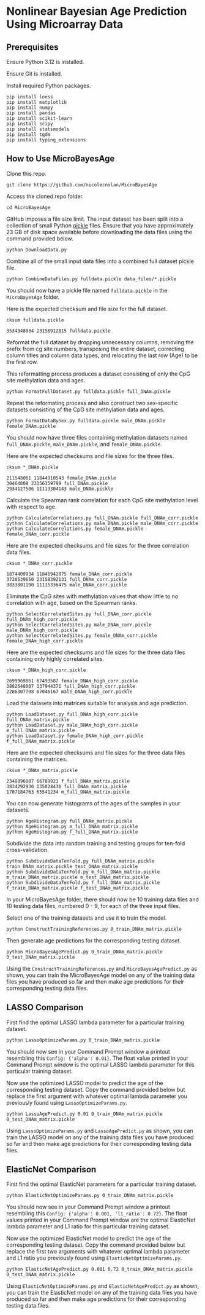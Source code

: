 # Nonlinear Bayesian Age Prediction Using Microarray Data

## Prerequisites

Ensure Python 3.12 is installed.

Ensure Git is installed.

Install required Python packages.

    pip install loess
    pip install matplotlib
    pip install numpy
    pip install pandas
    pip install scikit-learn
    pip install scipy
    pip install statsmodels
    pip install tqdm
    pip install typing_extensions

## How to Use MicroBayesAge

Clone this repo.

    git clone https://github.com/nicolecnolan/MicroBayesAge

Access the cloned repo folder.

    cd MicroBayesAge

GitHub imposes a file size limit. The input dataset has been split into a collection of small Python [pickle](https://docs.python.org/3/library/pickle.html) files. Ensure that you have approximately 23 GB of disk space available before downloading the data files using the command provided below.

    python DownloadData.py

Combine all of the small input data files into a combined full dataset pickle file.

    python CombineDataFiles.py fulldata.pickle data_files/*.pickle

You should now have a pickle file named `fulldata.pickle` in the `MicroBayesAge` folder.

Here is the expected checksum and file size for the full dataset.

    cksum fulldata.pickle

    3534348034 23158912815 fulldata.pickle

Reformat the full dataset by dropping unnecessary columns, removing the prefix from cg site numbers, transposing the entire dataset, correcting column titles and column data types, and relocating the last row (Age) to be the first row.

This reformatting process produces a dataset consisting of only the CpG site methylation data and ages.

    python FormatFullDataset.py fulldata.pickle full_DNAm.pickle

Repeat the reformating process and also construct two sex-specific datasets consisting of the CpG site methylation data and ages.

    python FormatDataBySex.py fulldata.pickle male_DNAm.pickle female_DNAm.pickle

You should now have three files containing methylation datasets named `full_DNAm.pickle`, `male_DNAm.pickle`, and `female_DNAm.pickle`.

Here are the expected checksums and file sizes for the three files.

    cksum *_DNAm.pickle

    211548061 11844910543 female_DNAm.pickle
    30464008 23156359799 full_DNAm.pickle
    2934127506 11113304143 male_DNAm.pickle

Calculate the Spearman rank correlation for each CpG site methylation level with respect to age.

    python CalculateCorrelations.py full_DNAm.pickle full_DNAm_corr.pickle
    python CalculateCorrelations.py male_DNAm.pickle male_DNAm_corr.pickle
    python CalculateCorrelations.py female_DNAm.pickle female_DNAm_corr.pickle

Here are the expected checksums and file sizes for the three correlation data files.

    cksum *_DNAm_corr.pickle

    1874409934 11846942875 female_DNAm_corr.pickle
    3720539650 23158392131 full_DNAm_corr.pickle
    3833801190 11115336475 male_DNAm_corr.pickle

Eliminate the CpG sites with methylation values that show little to no correlation with age, based on the Spearman ranks.

    python SelectCorrelatedSites.py full_DNAm_corr.pickle full_DNAm_high_corr.pickle
    python SelectCorrelatedSites.py male_DNAm_corr.pickle male_DNAm_high_corr.pickle
    python SelectCorrelatedSites.py female_DNAm_corr.pickle female_DNAm_high_corr.pickle

Here are the expected checksums and file sizes for the three data files containing only highly correlated sites.

    cksum *_DNAm_high_corr.pickle

    2699969861 67493587 female_DNAm_high_corr.pickle
    3882648007 137944371 full_DNAm_high_corr.pickle
    2286307798 67046167 male_DNAm_high_corr.pickle

Load the datasets into matrices suitable for analysis and age prediction.

    python LoadDataset.py full_DNAm_high_corr.pickle full_DNAm_matrix.pickle
    python LoadDataset.py male_DNAm_high_corr.pickle m_full_DNAm_matrix.pickle
    python LoadDataset.py female_DNAm_high_corr.pickle f_full_DNAm_matrix.pickle

Here are the expected checksums and file sizes for the three data files containing the matrices.

    cksum *_DNAm_matrix.pickle

    2348096087 66789921 f_full_DNAm_matrix.pickle
    3834292930 135028436 full_DNAm_matrix.pickle
    1707184763 65541234 m_full_DNAm_matrix.pickle

You can now generate histograms of the ages of the samples in your datasets.

    python AgeHistogram.py full_DNAm_matrix.pickle
    python AgeHistogram.py m_full_DNAm_matrix.pickle
    python AgeHistogram.py f_full_DNAm_matrix.pickle

Subdivide the data into random training and testing groups for ten-fold cross-validation.

    python SubdivideDataTenFold.py full_DNAm_matrix.pickle train_DNAm_matrix.pickle test_DNAm_matrix.pickle
    python SubdivideDataTenFold.py m_full_DNAm_matrix.pickle m_train_DNAm_matrix.pickle m_test_DNAm_matrix.pickle
    python SubdivideDataTenFold.py f_full_DNAm_matrix.pickle f_train_DNAm_matrix.pickle f_test_DNAm_matrix.pickle

In your MicroBayesAge folder, there should now be 10 training data files and 10 testing data files, numbered 0 - 9, for each of the three input files.

Select one of the training datasets and use it to train the model.

    python ConstructTrainingReferences.py 0_train_DNAm_matrix.pickle

Then generate age predictions for the corresponding testing dataset.

    python MicroBayesAgePredict.py 0_train_DNAm_matrix.pickle 0_test_DNAm_matrix.pickle

Using the `ConstructTrainingReferences.py` and `MicroBayesAgePredict.py` as shown, you can train the MicroBayesAge model on any of the training data files you have produced so far and then make age predictions for their corresponding testing data files.

## LASSO Comparison

First find the optimal LASSO lambda parameter for a particular training dataset.

    python LassoOptimizeParams.py 0_train_DNAm_matrix.pickle

You should now see in your Command Prompt window a printout resembling this `Config: {'alpha': 0.01}`. The float value printed in your Command Prompt window is the optimal LASSO lambda parameter for this particular training dataset.

Now use the optimized LASSO model to predict the age of the corresponding testing dataset. Copy the command provided below but replace the first argument with whatever optimal lambda parameter you previously found using `LassoOptimizeParams.py`.

    python LassoAgePredict.py 0.01 0_train_DNAm_matrix.pickle 0_test_DNAm_matrix.pickle

Using `LassoOptimizeParams.py` and `LassoAgePredict.py` as shown, you can train the LASSO model on any of the training data files you have produced so far and then make age predictions for their corresponding testing data files.

## ElasticNet Comparison

First find the optimal ElasticNet parameters for a particular training dataset.

    python ElasticNetOptimizeParams.py 0_train_DNAm_matrix.pickle

You should now see in your Command Prompt window a printout resembling this `Config: {'alpha': 0.001, 'l1_ratio': 0.72}`. The float values printed in your Command Prompt window are the optimal ElasticNet lambda parameter and L1 ratio for this particular training dataset.

Now use the optimized ElasticNet model to predict the age of the corresponding testing dataset. Copy the command provided below but replace the first two arguments with whatever optimal lambda parameter and L1 ratio you previously found using `ElasticNetOptimizeParams.py`.

    python ElasticNetAgePredict.py 0.001 0.72 0_train_DNAm_matrix.pickle 0_test_DNAm_matrix.pickle

Using `ElasticNetOptimizeParams.py` and `ElasticNetAgePredict.py` as shown, you can train the ElasticNet model on any of the training data files you have produced so far and then make age predictions for their corresponding testing data files.

